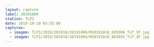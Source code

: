 ```yaml
---
layout: capture
label: 20191009
station: TLP1
date: 2019-10-10 03:55:08
capturas:
  - imagem: TLP1/2019/201910/20191009/M20191010_035508_TLP_1P.jpg
  - imagem: TLP1/2019/201910/20191009/M20191010_065055_TLP_1P.jpg
---
```

